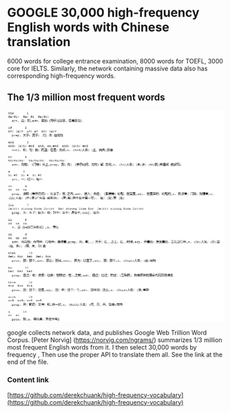 # GOOGLE 30,000 high-frequency English words with Chinese translation

6000 words for college entrance examination, 8000 words for TOEFL, 3000 core for IELTS. Similarly, the network containing massive data also has corresponding high-frequency words.
## The 1/3 million most frequent words

![30kvocabulary](/static/picture/30kvocabulary.jpg)

google collects network data, and publishes Google Web Trillion Word Corpus. [Peter Norvig] (https://norvig.com/ngrams/) summarizes 1/3 million most frequent English words from it. I then select 30,000 words by frequency , Then use the proper API to translate them all. See the link at the end of the file.


### Content link

[https://github.com/derekchuank/high-frequency-vocabulary](https://github.com/derekchuank/high-frequency-vocabulary)

